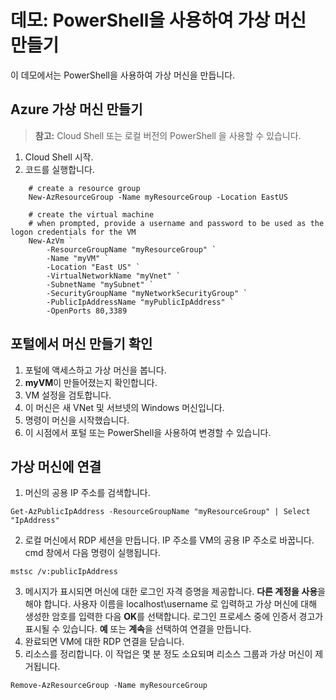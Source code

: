 # 데모: PowerShell을 사용하여 가상 머신 만들기

이 데모에서는 PowerShell을 사용하여 가상 머신을 만듭니다.

## Azure 가상 머신 만들기

>**참고:** Cloud Shell 또는 로컬 버전의 PowerShell 을 사용할 수 있습니다. 

1. Cloud Shell 시작.
2. 코드를 실행합니다.

```
    # create a resource group
    New-AzResourceGroup -Name myResourceGroup -Location EastUS

    # create the virtual machine 
    # when prompted, provide a username and password to be used as the logon credentials for the VM
    New-AzVm `
        -ResourceGroupName "myResourceGroup" `
        -Name "myVM" `
        -Location "East US" `
        -VirtualNetworkName "myVnet" `
        -SubnetName "mySubnet" `
        -SecurityGroupName "myNetworkSecurityGroup" `
        -PublicIpAddressName "myPublicIpAddress" `
        -OpenPorts 80,3389
```

## 포털에서 머신 만들기 확인

1. 포털에 액세스하고 가상 머신을 봅니다.
2. **myVM**이 만들어졌는지 확인합니다.
3. VM 설정을 검토합니다. 
4. 이 머신은 새 VNet 및 서브넷의 Windows 머신입니다. 
5. 명령이 머신을 시작했습니다. 
6. 이 시점에서 포털 또는 PowerShell을 사용하여 변경할 수 있습니다. 

## 가상 머신에 연결

1. 머신의 공용 IP 주소를 검색합니다.

```
Get-AzPublicIpAddress -ResourceGroupName "myResourceGroup" | Select "IpAddress"
```
2. 로컬 머신에서 RDP 세션을 만듭니다. IP 주소를 VM의 공용 IP 주소로 바꿉니다. cmd 창에서 다음 명령이 실행됩니다.

```
mstsc /v:publicIpAddress
```

3. 메시지가 표시되면 머신에 대한 로그인 자격 증명을 제공합니다. **다른 계정을 사용**을 해야 합니다. 사용자 이름을 localhost\username 로 입력하고 가상 머신에 대해 생성한 암호를 입력한 다음 **OK**를 선택합니다. 로그인 프로세스 중에 인증서 경고가 표시될 수 있습니다. **예** 또는 **계속**을 선택하여 연결을 만듭니다.
4. 완료되면 VM에 대한 RDP 연결을 닫습니다.
5. 리소스를 정리합니다. 이 작업은 몇 분 정도 소요되며 리소스 그룹과 가상 머신이 제거됩니다.

```
Remove-AzResourceGroup -Name myResourceGroup 
```
